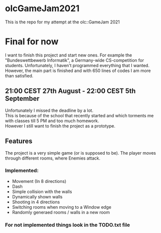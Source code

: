 # olcGameJam2021
This is the repo for my attempt at the olc::GameJam 2021

# Final for now
I want to finish this project and start new ones. For example the "Bundeswettbewerb Informatik", a Germany-wide CS-competition for students.
Unfortunately, I haven't programmed everything that I wanted. However, the main part is finished and with 650 lines of codes I am more than satisfied.

## 21:00 CEST 27th August - 22:00 CEST 5th September
Unfortunately I missed the deadline by a lot. </br>
This is because of the school that recently started and which torments me with classes till 5 PM and too much homework. </br>
However I still want to finish the project as a prototype.
<p>

## Features
The project is a very simple game (or is supposed to be).
The player moves through different rooms, where Enemies attack.

### Implemented:
- Movement (In 8 directions)
- Dash
- Simple collision with the walls
- Dynamically shown walls
- Shooting in 4 directions
- Switching rooms when moving to a Window edge
- Randomly generaed rooms / walls in a new room
	
### For not implemented things look in the TODO.txt file
